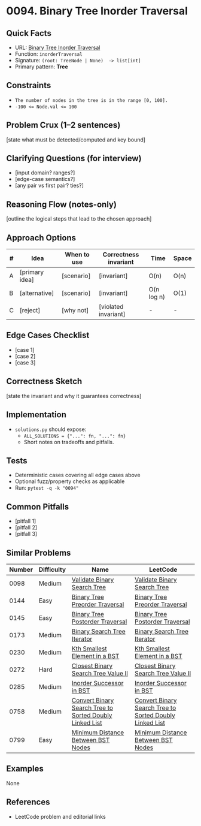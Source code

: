 # 0094. Binary Tree Inorder Traversal

## Quick Facts

- URL: [Binary Tree Inorder Traversal](https://leetcode.com/problems/binary-tree-inorder-traversal/)
- Function: `inorderTraversal`
- Signature: `(root: TreeNode | None)  -> list[int]`
- Primary pattern: **Tree**

## Constraints

- `The number of nodes in the tree is in the range [0, 100].`
- `-100 <= Node.val <= 100`

## Problem Crux (1–2 sentences)

[state what must be detected/computed and key bound]

## Clarifying Questions (for interview)

- [input domain? ranges?]
- [edge-case semantics?]
- [any pair vs first pair? ties?]

## Reasoning Flow (notes-only)

[outline the logical steps that lead to the chosen approach]

## Approach Options

| # | Idea | When to use | Correctness invariant | Time | Space |
|---|------|-------------|-----------------------|------|-------|
| A | [primary idea] | [scenario] | [invariant] | O(n) | O(n) |
| B | [alternative] | [scenario] | [invariant] | O(n log n) | O(1) |
| C | [reject] | [why not] | [violated invariant] | - | - |

## Edge Cases Checklist

- [case 1]
- [case 2]
- [case 3]

## Correctness Sketch

[state the invariant and why it guarantees correctness]

## Implementation

- `solutions.py` should expose:
  - `ALL_SOLUTIONS = {"...": fn, "...": fn}`
  - Short notes on tradeoffs and pitfalls.

## Tests

- Deterministic cases covering all edge cases above
- Optional fuzz/property checks as applicable
- Run: `pytest -q -k "0094"`

## Common Pitfalls

- [pitfall 1]
- [pitfall 2]
- [pitfall 3]

## Similar Problems

| Number | Difficulty | Name | LeetCode |
|---|---|---|---|
| 0098 | Medium | [Validate Binary Search Tree](../0098-validate-binary-search-tree/readme.md) | [Validate Binary Search Tree](https://leetcode.com/problems/validate-binary-search-tree/) |
| 0144 | Easy | [Binary Tree Preorder Traversal](../0144-binary-tree-preorder-traversal/readme.md) | [Binary Tree Preorder Traversal](https://leetcode.com/problems/binary-tree-preorder-traversal/) |
| 0145 | Easy | [Binary Tree Postorder Traversal](../0145-binary-tree-postorder-traversal/readme.md) | [Binary Tree Postorder Traversal](https://leetcode.com/problems/binary-tree-postorder-traversal/) |
| 0173 | Medium | [Binary Search Tree Iterator](../0173-binary-search-tree-iterator/readme.md) | [Binary Search Tree Iterator](https://leetcode.com/problems/binary-search-tree-iterator/) |
| 0230 | Medium | [Kth Smallest Element in a BST](../0230-kth-smallest-element-in-a-bst/readme.md) | [Kth Smallest Element in a BST](https://leetcode.com/problems/kth-smallest-element-in-a-bst/) |
| 0272 | Hard | [Closest Binary Search Tree Value II](../0272-closest-binary-search-tree-value-ii/readme.md) | [Closest Binary Search Tree Value II](https://leetcode.com/problems/closest-binary-search-tree-value-ii/) |
| 0285 | Medium | [Inorder Successor in BST](../0285-inorder-successor-in-bst/readme.md) | [Inorder Successor in BST](https://leetcode.com/problems/inorder-successor-in-bst/) |
| 0758 | Medium | [Convert Binary Search Tree to Sorted Doubly Linked List](../0758-convert-binary-search-tree-to-sorted-doubly-linked-list/readme.md) | [Convert Binary Search Tree to Sorted Doubly Linked List](https://leetcode.com/problems/convert-binary-search-tree-to-sorted-doubly-linked-list/) |
| 0799 | Easy | [Minimum Distance Between BST Nodes](../0799-minimum-distance-between-bst-nodes/readme.md) | [Minimum Distance Between BST Nodes](https://leetcode.com/problems/minimum-distance-between-bst-nodes/) |

## Examples

None

## References

- LeetCode problem and editorial links
